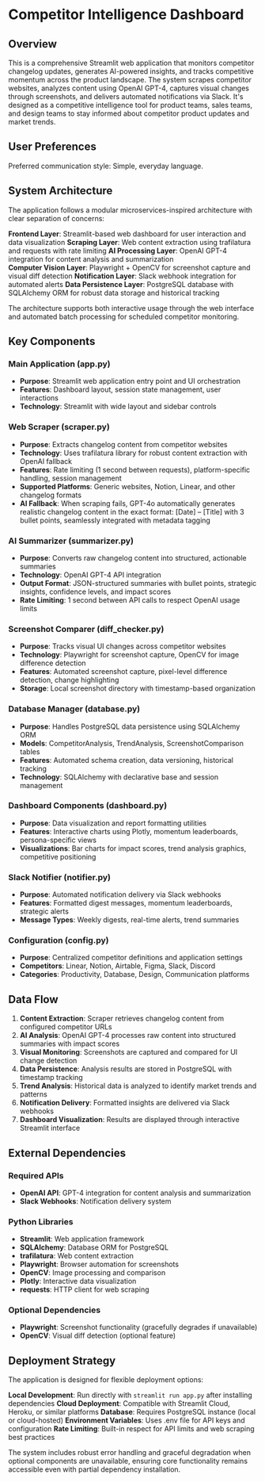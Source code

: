 # Competitor Intelligence Dashboard

## Overview

This is a comprehensive Streamlit web application that monitors competitor changelog updates, generates AI-powered insights, and tracks competitive momentum across the product landscape. The system scrapes competitor websites, analyzes content using OpenAI GPT-4, captures visual changes through screenshots, and delivers automated notifications via Slack. It's designed as a competitive intelligence tool for product teams, sales teams, and design teams to stay informed about competitor product updates and market trends.

## User Preferences

Preferred communication style: Simple, everyday language.

## System Architecture

The application follows a modular microservices-inspired architecture with clear separation of concerns:

**Frontend Layer**: Streamlit-based web dashboard for user interaction and data visualization
**Scraping Layer**: Web content extraction using trafilatura and requests with rate limiting
**AI Processing Layer**: OpenAI GPT-4 integration for content analysis and summarization  
**Computer Vision Layer**: Playwright + OpenCV for screenshot capture and visual diff detection
**Notification Layer**: Slack webhook integration for automated alerts
**Data Persistence Layer**: PostgreSQL database with SQLAlchemy ORM for robust data storage and historical tracking

The architecture supports both interactive usage through the web interface and automated batch processing for scheduled competitor monitoring.

## Key Components

### Main Application (app.py)
- **Purpose**: Streamlit web application entry point and UI orchestration
- **Features**: Dashboard layout, session state management, user interactions
- **Technology**: Streamlit with wide layout and sidebar controls

### Web Scraper (scraper.py)
- **Purpose**: Extracts changelog content from competitor websites
- **Technology**: Uses trafilatura library for robust content extraction with OpenAI fallback
- **Features**: Rate limiting (1 second between requests), platform-specific handling, session management
- **Supported Platforms**: Generic websites, Notion, Linear, and other changelog formats
- **AI Fallback**: When scraping fails, GPT-4o automatically generates realistic changelog content in the exact format: [Date] – [Title] with 3 bullet points, seamlessly integrated with metadata tagging

### AI Summarizer (summarizer.py)
- **Purpose**: Converts raw changelog content into structured, actionable summaries
- **Technology**: OpenAI GPT-4 API integration
- **Output Format**: JSON-structured summaries with bullet points, strategic insights, confidence levels, and impact scores
- **Rate Limiting**: 1 second between API calls to respect OpenAI usage limits

### Screenshot Comparer (diff_checker.py)
- **Purpose**: Tracks visual UI changes across competitor websites
- **Technology**: Playwright for screenshot capture, OpenCV for image difference detection
- **Features**: Automated screenshot capture, pixel-level difference detection, change highlighting
- **Storage**: Local screenshot directory with timestamp-based organization

### Database Manager (database.py)
- **Purpose**: Handles PostgreSQL data persistence using SQLAlchemy ORM
- **Models**: CompetitorAnalysis, TrendAnalysis, ScreenshotComparison tables
- **Features**: Automated schema creation, data versioning, historical tracking
- **Technology**: SQLAlchemy with declarative base and session management

### Dashboard Components (dashboard.py)
- **Purpose**: Data visualization and report formatting utilities
- **Features**: Interactive charts using Plotly, momentum leaderboards, persona-specific views
- **Visualizations**: Bar charts for impact scores, trend analysis graphics, competitive positioning

### Slack Notifier (notifier.py)
- **Purpose**: Automated notification delivery via Slack webhooks
- **Features**: Formatted digest messages, momentum leaderboards, strategic alerts
- **Message Types**: Weekly digests, real-time alerts, trend summaries

### Configuration (config.py)
- **Purpose**: Centralized competitor definitions and application settings
- **Competitors**: Linear, Notion, Airtable, Figma, Slack, Discord
- **Categories**: Productivity, Database, Design, Communication platforms

## Data Flow

1. **Content Extraction**: Scraper retrieves changelog content from configured competitor URLs
2. **AI Analysis**: OpenAI GPT-4 processes raw content into structured summaries with impact scores
3. **Visual Monitoring**: Screenshots are captured and compared for UI change detection
4. **Data Persistence**: Analysis results are stored in PostgreSQL with timestamp tracking
5. **Trend Analysis**: Historical data is analyzed to identify market trends and patterns
6. **Notification Delivery**: Formatted insights are delivered via Slack webhooks
7. **Dashboard Visualization**: Results are displayed through interactive Streamlit interface

## External Dependencies

### Required APIs
- **OpenAI API**: GPT-4 integration for content analysis and summarization
- **Slack Webhooks**: Notification delivery system

### Python Libraries
- **Streamlit**: Web application framework
- **SQLAlchemy**: Database ORM for PostgreSQL
- **trafilatura**: Web content extraction
- **Playwright**: Browser automation for screenshots
- **OpenCV**: Image processing and comparison
- **Plotly**: Interactive data visualization
- **requests**: HTTP client for web scraping

### Optional Dependencies
- **Playwright**: Screenshot functionality (gracefully degrades if unavailable)
- **OpenCV**: Visual diff detection (optional feature)

## Deployment Strategy

The application is designed for flexible deployment options:

**Local Development**: Run directly with `streamlit run app.py` after installing dependencies
**Cloud Deployment**: Compatible with Streamlit Cloud, Heroku, or similar platforms
**Database**: Requires PostgreSQL instance (local or cloud-hosted)
**Environment Variables**: Uses .env file for API keys and configuration
**Rate Limiting**: Built-in respect for API limits and web scraping best practices

The system includes robust error handling and graceful degradation when optional components are unavailable, ensuring core functionality remains accessible even with partial dependency installation.